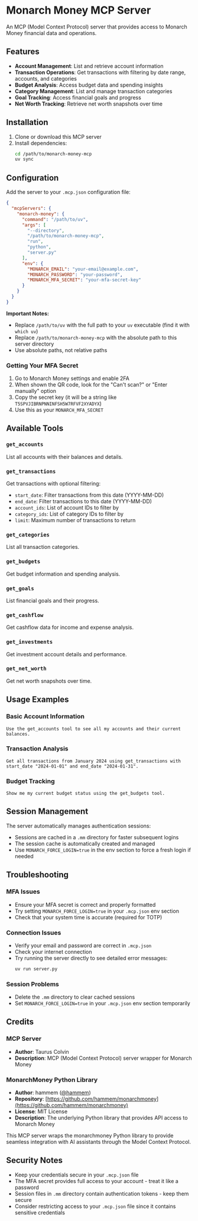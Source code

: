 # Monarch Money MCP Server

An MCP (Model Context Protocol) server that provides access to Monarch Money financial data and operations.

## Features

- **Account Management**: List and retrieve account information
- **Transaction Operations**: Get transactions with filtering by date range, accounts, and categories
- **Budget Analysis**: Access budget data and spending insights
- **Category Management**: List and manage transaction categories
- **Goal Tracking**: Access financial goals and progress
- **Net Worth Tracking**: Retrieve net worth snapshots over time

## Installation

1. Clone or download this MCP server
2. Install dependencies:
   ```bash
   cd /path/to/monarch-money-mcp
   uv sync
   ```

## Configuration

Add the server to your `.mcp.json` configuration file:

```json
{
  "mcpServers": {
    "monarch-money": {
      "command": "/path/to/uv",
      "args": [
        "--directory", 
        "/path/to/monarch-money-mcp",
        "run",
        "python",
        "server.py"
      ],
      "env": {
        "MONARCH_EMAIL": "your-email@example.com",
        "MONARCH_PASSWORD": "your-password",
        "MONARCH_MFA_SECRET": "your-mfa-secret-key"
      }
    }
  }
}
```

**Important Notes:**
- Replace `/path/to/uv` with the full path to your `uv` executable (find it with `which uv`)
- Replace `/path/to/monarch-money-mcp` with the absolute path to this server directory
- Use absolute paths, not relative paths

### Getting Your MFA Secret

1. Go to Monarch Money settings and enable 2FA
2. When shown the QR code, look for the "Can't scan?" or "Enter manually" option
3. Copy the secret key (it will be a string like `T5SPVJIBRNPNNINFSH5W7RFVF2XYADYX`)
4. Use this as your `MONARCH_MFA_SECRET`

## Available Tools

### `get_accounts`
List all accounts with their balances and details.

### `get_transactions`
Get transactions with optional filtering:
- `start_date`: Filter transactions from this date (YYYY-MM-DD)
- `end_date`: Filter transactions to this date (YYYY-MM-DD)
- `account_ids`: List of account IDs to filter by
- `category_ids`: List of category IDs to filter by
- `limit`: Maximum number of transactions to return

### `get_categories`
List all transaction categories.

### `get_budgets`
Get budget information and spending analysis.

### `get_goals`
List financial goals and their progress.

### `get_cashflow`
Get cashflow data for income and expense analysis.

### `get_investments`
Get investment account details and performance.

### `get_net_worth`
Get net worth snapshots over time.

## Usage Examples

### Basic Account Information
```
Use the get_accounts tool to see all my accounts and their current balances.
```

### Transaction Analysis
```
Get all transactions from January 2024 using get_transactions with start_date "2024-01-01" and end_date "2024-01-31".
```

### Budget Tracking
```
Show me my current budget status using the get_budgets tool.
```

## Session Management

The server automatically manages authentication sessions:
- Sessions are cached in a `.mm` directory for faster subsequent logins
- The session cache is automatically created and managed
- Use `MONARCH_FORCE_LOGIN=true` in the env section to force a fresh login if needed

## Troubleshooting

### MFA Issues
- Ensure your MFA secret is correct and properly formatted
- Try setting `MONARCH_FORCE_LOGIN=true` in your `.mcp.json` env section
- Check that your system time is accurate (required for TOTP)

### Connection Issues
- Verify your email and password are correct in `.mcp.json`
- Check your internet connection
- Try running the server directly to see detailed error messages:
  ```bash
  uv run server.py
  ```

### Session Problems
- Delete the `.mm` directory to clear cached sessions
- Set `MONARCH_FORCE_LOGIN=true` in your `.mcp.json` env section temporarily

## Credits

### MCP Server
- **Author**: Taurus Colvin
- **Description**: MCP (Model Context Protocol) server wrapper for Monarch Money

### MonarchMoney Python Library
- **Author**: hammem ([@hammem](https://github.com/hammem))
- **Repository**: [https://github.com/hammem/monarchmoney](https://github.com/hammem/monarchmoney)
- **License**: MIT License
- **Description**: The underlying Python library that provides API access to Monarch Money

This MCP server wraps the monarchmoney Python library to provide seamless integration with AI assistants through the Model Context Protocol.

## Security Notes

- Keep your credentials secure in your `.mcp.json` file
- The MFA secret provides full access to your account - treat it like a password
- Session files in `.mm` directory contain authentication tokens - keep them secure
- Consider restricting access to your `.mcp.json` file since it contains sensitive credentials